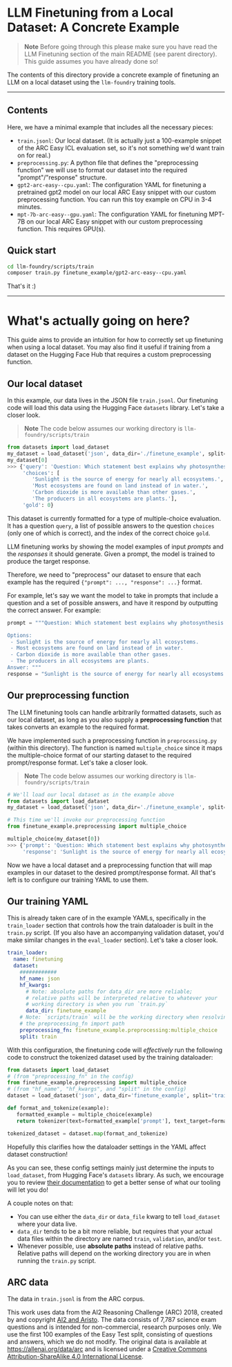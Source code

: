 # LLM Finetuning from a Local Dataset: A Concrete Example

> **Note**
> Before going through this please make sure you have read the LLM Finetuning section of the main README (see parent directory). This guide assumes you have already done so!

The contents of this directory provide a concrete example of finetuning an LLM on a local dataset using the `llm-foundry` training tools.


***

## Contents

Here, we have a minimal example that includes all the necessary pieces:
- `train.jsonl`: Our local dataset. (It is actually just a 100-example snippet of the ARC Easy ICL evaluation set, so it's not something we'd want train on for real.)
- `preprocessing.py`: A python file that defines the "preprocessing function" we will use to format our dataset into the required "prompt"/"response" structure.
- `gpt2-arc-easy--cpu.yaml`: The configuration YAML for finetuning a pretrained gpt2 model on our local ARC Easy snippet with our custom preprocessing function. You can run this toy example on CPU in 3-4 minutes.
- `mpt-7b-arc-easy--gpu.yaml`: The configuration YAML for finetuning MPT-7B on our local ARC Easy snippet with our custom preprocessing function. This requires GPU(s).

## Quick start

<!--pytest.mark.skip-->
```bash
cd llm-foundry/scripts/train
composer train.py finetune_example/gpt2-arc-easy--cpu.yaml
```
That's it :)

***

# What's actually going on here?

This guide aims to provide an intuition for how to correctly set up finetuning when using a local dataset. You may also find it useful if training from a dataset on the Hugging Face Hub that requires a custom preprocessing function.

## Our local dataset

In this example, our data lives in the JSON file `train.jsonl`. Our finetuning code will load this data using the Hugging Face `datasets` library. Let's take a closer look.

> **Note**
> The code below assumes our working directory is `llm-foundry/scripts/train`

<!--pytest.mark.skip-->
```python
from datasets import load_dataset
my_dataset = load_dataset('json', data_dir='./finetune_example', split='train')
my_dataset[0]
>>> {'query': 'Question: Which statement best explains why photosynthesis is the foundation of most food webs?\n',
     'choices': [
        'Sunlight is the source of energy for nearly all ecosystems.',
        'Most ecosystems are found on land instead of in water.',
        'Carbon dioxide is more available than other gases.',
        'The producers in all ecosystems are plants.'],
     'gold': 0}
```

This dataset is currently formatted for a type of multiple-choice evaluation. It has a question `query`, a list of possible answers to the question `choices` (only one of which is correct), and the index of the correct choice `gold`.

LLM finetuning works by showing the model examples of input *prompts* and the *responses* it should generate. Given a prompt, the model is trained to produce the target response.

Therefore, we need to "preprocess" our dataset to ensure that each example has the required `{"prompt": ..., "response": ...}` format.

For example, let's say we want the model to take in prompts that include a question and a set of possible answers, and have it respond by outputting the correct answer. For example:

<!--pytest.mark.skip-->
```python
prompt = """Question: Which statement best explains why photosynthesis is the foundation of most food webs?

Options:
 - Sunlight is the source of energy for nearly all ecosystems.
 - Most ecosystems are found on land instead of in water.
 - Carbon dioxide is more available than other gases.
 - The producers in all ecosystems are plants.
Answer: """
response = "Sunlight is the source of energy for nearly all ecosystems."
```

## Our preprocessing function
The LLM finetuning tools can handle arbitrarily formatted datasets, such as our local dataset, as long as you also supply a **preprocessing function** that takes converts an example to the required format.

We have implemented such a preprocessing function in `preprocessing.py` (within this directory). The function is named `multiple_choice` since it maps the multiple-choice format of our starting dataset to the required prompt/response format. Let's take a closer look.

> **Note**
> The code below assumes our working directory is `llm-foundry/scripts/train`

<!--pytest.mark.skip-->
```python
# We'll load our local dataset as in the example above
from datasets import load_dataset
my_dataset = load_dataset('json', data_dir='./finetune_example', split='train')

# This time we'll invoke our preprocessing function
from finetune_example.preprocessing import multiple_choice

multiple_choice(my_dataset[0])
>>> {'prompt': 'Question: Which statement best explains why photosynthesis is the foundation of most food webs?\n\nOptions:\n - Sunlight is the source of energy for nearly all ecosystems.\n - Most ecosystems are found on land instead of in water.\n - Carbon dioxide is more available than other gases.\n - The producers in all ecosystems are plants.\nAnswer: ',
     'response': 'Sunlight is the source of energy for nearly all ecosystems.'}
```

Now we have a local dataset and a preprocessing function that will map examples in our dataset to the desired prompt/response format. All that's left is to configure our training YAML to use them.

## Our training YAML

This is already taken care of in the example YAMLs, specifically in the `train_loader` section that controls how the  train dataloader is built in the `train.py` script. (If you also have an accompanying validation dataset, you'd make similar changes in the `eval_loader` section). Let's take a closer look.

<!--pytest.mark.skip-->
```yaml
train_loader:
  name: finetuning
  dataset:
    ############
    hf_name: json
    hf_kwargs:
      # Note: absolute paths for data_dir are more reliable;
      # relative paths will be interpreted relative to whatever your
      # working directory is when you run `train.py`
      data_dir: finetune_example
    # Note: `scripts/train` will be the working directory when resolving
    # the preprocessing_fn import path
    preprocessing_fn: finetune_example.preprocessing:multiple_choice
    split: train
```

With this configuration, the finetuning code will *effectively* run the following code to construct the tokenized dataset used by the training dataloader:
<!--pytest.mark.skip-->
```python
from datasets import load_dataset
# (from "preprocessing_fn" in the config)
from finetune_example.preprocessing import multiple_choice
# (from "hf_name", "hf_kwargs", and "split" in the config)
dataset = load_dataset('json', data_dir='finetune_example', split='train')

def format_and_tokenize(example):
   formatted_example = multiple_choice(example)
   return tokenizer(text=formatted_example['prompt'], text_target=formatted_example['response'])

tokenized_dataset = dataset.map(format_and_tokenize)
```

Hopefully this clarifies how the dataloader settings in the YAML affect dataset construction!

As you can see, these config settings mainly just determine the inputs to `load_dataset`, from Hugging Face's `datasets` library. As such, we encourage you to review [their documentation](https://huggingface.co/docs/datasets/loading) to get a better sense of what our tooling will let you do!

A couple notes on that:
- You can use either the `data_dir` or `data_file` kwarg to tell `load_dataset` where your data live.
- `data_dir` tends to be a bit more reliable, but requires that your actual data files within the directory are named `train`, `validation`, and/or `test`.
- Whenever possible, use **absolute paths** instead of relative paths. Relative paths will depend on the working directory you are in when running the `train.py` script.

## ARC data

The data in `train.jsonl` is from the ARC corpus.

This work uses data from the AI2 Reasoning Challenge (ARC) 2018, created by and copyright [AI2 and Aristo​](https://allenai.org/data/arc)​. The data consists of 7,787 science exam questions and is intended for non-commercial, research purposes only. We use the first 100 examples of the Easy Test split, consisting of questions and answers, which we do not modify. The original data is available at https://allenai.org/data/arc and is licensed under a [Creative Commons Attribution-ShareAlike 4.0 International License](https://creativecommons.org/licenses/by-sa/4.0/).
